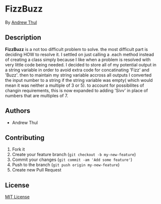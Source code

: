 # FizzBuzz

By [Andrew Thul](github.com/adthul)

## Description
**FizzBuzz** is a not too difficult problem to solve. the most difficult part is deciding HOW to resolve it. I settled on just calling a .each method instead of creating a class simply because I like when a problem is resolved with very little code being needed. I decided to store all of my potential output in a string variable in order to avoid extra code for concatinating 'Fizz' and 'Buzz'. then to maintain my string variable accross all outputs I converted the input number to a string if the string variable was empty( which would mean it was neither a multiple of 3 or 5). to account for possibilites of changin requirements, this is now expanded to adding 'Sivv' in place of numbers that are multiples of 7.


## Authors

* Andrew Thul


## Contributing

1. Fork it
2. Create your feature branch (`git checkout -b my-new-feature`)
3. Commit your changes (`git commit -am 'Add some feature'`)
4. Push to the branch (`git push origin my-new-feature`)
5. Create new Pull Request


## License

[MIT License](http://adthul.mit-license.org)
